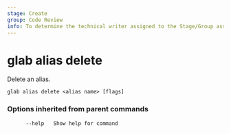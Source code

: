 ```yaml
---
stage: Create
group: Code Review
info: To determine the technical writer assigned to the Stage/Group associated with this page, see https://about.gitlab.com/handbook/product/ux/technical-writing/#assignments
---
```


<!--
This documentation is auto generated by a script.
Please do not edit this file directly, check cmd/gen-docs/docs.go.
-->

# glab alias delete

Delete an alias.

```plaintext
glab alias delete <alias name> [flags]
```

### Options inherited from parent commands

```plaintext
      --help   Show help for command
```

